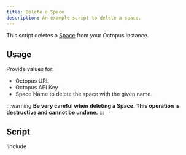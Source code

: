 ```yaml
---
title: Delete a Space
description: An example script to delete a space.
---
```


This script deletes a [Space](/docs/administration/spaces/index.md) from your Octopus instance.

## Usage

Provide values for:

- Octopus URL
- Octopus API Key
- Space Name to delete the space with the given name.

:::warning
**Be very careful when deleting a Space. This operation is destructive and cannot be undone.**
:::

## Script

!include <delete-a-space-scripts>
